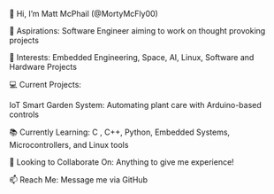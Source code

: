 👋 Hi, I’m Matt McPhail (@MortyMcFly00)

🚀 Aspirations: Software Engineer aiming to work on thought provoking projects

🌌 Interests: Embedded Engineering, Space, AI, Linux, Software and Hardware Projects

💻 Current Projects:

IoT Smart Garden System: Automating plant care with Arduino-based controls

📚 Currently Learning: C , C++, Python, Embedded Systems, Microcontrollers, and Linux tools

🤝 Looking to Collaborate On: Anything to give me experience!

📫 Reach Me: Message me via GitHub
<!---
MortyMcFly00/MortyMcFly00 is a ✨ special ✨ repository because its `README.md` (this file) appears on your GitHub profile.
You can click the Preview link to take a look at your changes.
--->
